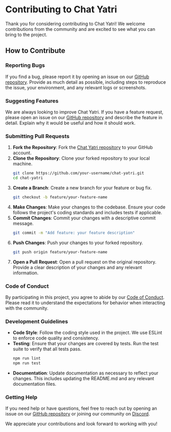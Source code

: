 # Contributing to Chat Yatri

Thank you for considering contributing to Chat Yatri! We welcome contributions from the community and are excited to see what you can bring to the project.

## How to Contribute

### Reporting Bugs

If you find a bug, please report it by opening an issue on our [GitHub repository](https://github.com/yatricloud/DeepSeek-R1-To-Chat-App//DeepSeek-R1-To-Chat-App/issues). Provide as much detail as possible, including steps to reproduce the issue, your environment, and any relevant logs or screenshots.

### Suggesting Features

We are always looking to improve Chat Yatri. If you have a feature request, please open an issue on our [GitHub repository](https://github.com/yatricloud/DeepSeek-R1-To-Chat-App//DeepSeek-R1-To-Chat-App/issues) and describe the feature in detail. Explain why it would be useful and how it should work.

### Submitting Pull Requests

1. **Fork the Repository**: Fork the [Chat Yatri repository](https://github.com/yatricloud/DeepSeek-R1-To-Chat-App//DeepSeek-R1-To-Chat-App) to your GitHub account.
2. **Clone the Repository**: Clone your forked repository to your local machine.
    ```sh
    git clone https://github.com/your-username/chat-yatri.git
    cd chat-yatri
    ```
3. **Create a Branch**: Create a new branch for your feature or bug fix.
    ```sh
    git checkout -b feature/your-feature-name
    ```
4. **Make Changes**: Make your changes to the codebase. Ensure your code follows the project's coding standards and includes tests if applicable.
5. **Commit Changes**: Commit your changes with a descriptive commit message.
    ```sh
    git commit -m "Add feature: your feature description"
    ```
6. **Push Changes**: Push your changes to your forked repository.
    ```sh
    git push origin feature/your-feature-name
    ```
7. **Open a Pull Request**: Open a pull request on the original repository. Provide a clear description of your changes and any relevant information.

### Code of Conduct

By participating in this project, you agree to abide by our [Code of Conduct](CODE_OF_CONDUCT.md). Please read it to understand the expectations for behavior when interacting with the community.

### Development Guidelines

- **Code Style**: Follow the coding style used in the project. We use ESLint to enforce code quality and consistency.
- **Testing**: Ensure that your changes are covered by tests. Run the test suite to verify that all tests pass.
    ```sh
    npm run lint
    npm run test
    ```
- **Documentation**: Update documentation as necessary to reflect your changes. This includes updating the README.md and any relevant documentation files.

### Getting Help

If you need help or have questions, feel free to reach out by opening an issue on our [GitHub repository](https://github.com/yatricloud/DeepSeek-R1-To-Chat-App//DeepSeek-R1-To-Chat-App/issues) or joining our community on [Discord](https://discord.gg/yatricloud).

We appreciate your contributions and look forward to working with you!
